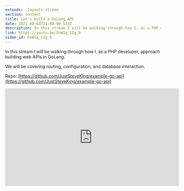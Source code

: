 ```yaml
---
extends: _layouts.stream
section: content
title: Let's build a GoLang API
date: 2021-08-03T21:00:00.513Z
description: In this stream I will be walking through how I, as a PHP developer, approach building web APIs in GoLang.
link: https://youtu.be/EnWIg_IZg_8
video_id: EnWIg_IZg_8
---
```

In this stream I will be walking through how I, as a PHP developer, approach building web APIs in GoLang.

We will be covering routing, configuration, and database interaction.

Repo: [https://github.com/JustSteveKing/example-go-api](https://github.com/JustSteveKing/example-go-api)

<div class="aspect-w-16 aspect-h-9">
    <iframe width="560" height="315" src="https://www.youtube.com/embed/EnWIg_IZg_8" title="YouTube video player" frameborder="0" allow="accelerometer; autoplay; clipboard-write; encrypted-media; gyroscope; picture-in-picture" allowfullscreen></iframe>
</div>